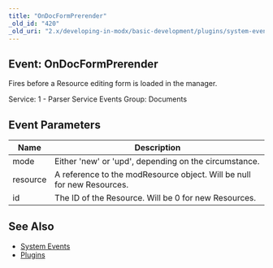 ```yaml
---
title: "OnDocFormPrerender"
_old_id: "420"
_old_uri: "2.x/developing-in-modx/basic-development/plugins/system-events/ondocformprerender"
---
```


## Event: OnDocFormPrerender

Fires before a Resource editing form is loaded in the manager.

Service: 1 - Parser Service Events
Group: Documents

## Event Parameters

| Name     | Description                                                            |
| -------- | ---------------------------------------------------------------------- |
| mode     | Either 'new' or 'upd', depending on the circumstance.                  |
| resource | A reference to the modResource object. Will be null for new Resources. |
| id       | The ID of the Resource. Will be 0 for new Resources.                   |

## See Also

- [System Events](extending-modx/plugins/system-events "System Events")
- [Plugins](extending-modx/plugins "Plugins")
